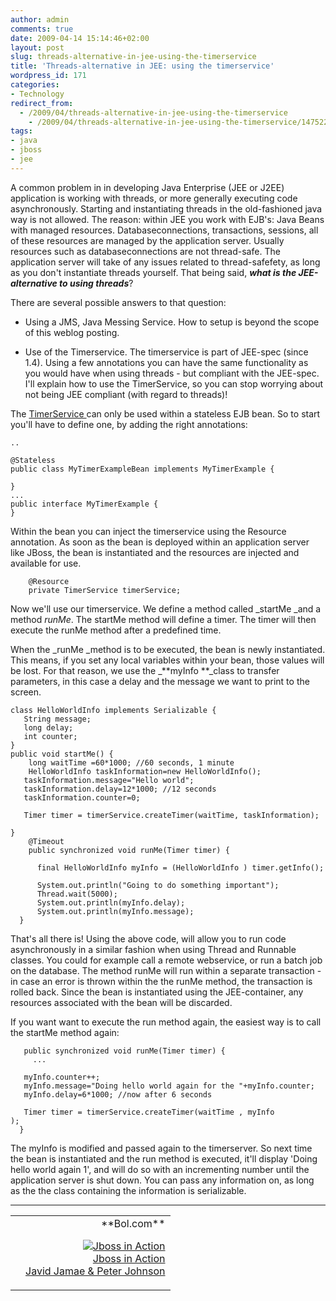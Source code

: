 ```yaml
---
author: admin
comments: true
date: 2009-04-14 15:14:46+02:00
layout: post
slug: threads-alternative-in-jee-using-the-timerservice
title: 'Threads-alternative in JEE: using the timerservice'
wordpress_id: 171
categories:
- Technology
redirect_from:
  - /2009/04/threads-alternative-in-jee-using-the-timerservice
    - /2009/04/threads-alternative-in-jee-using-the-timerservice/147522
tags:
- java
- jboss
- jee
---
```


A common problem in in developing Java Enterprise (JEE or J2EE) application is working with threads, or more generally executing code asynchronously. Starting and instantiating threads in the old-fashioned java way is not allowed.
The reason: within JEE you work with EJB's: Java Beans with managed resources. Databaseconnections, transactions, sessions, all of these resources are managed by the application server. Usually resources such as databaseconnections are not thread-safe. The application server will take of any issues related to thread-safefety, as long as you don't instantiate threads yourself. That being said, _**what is the JEE-alternative to using threads**_?

There are several possible answers to that question:




  * Using a JMS, Java Messing Service. How to setup is beyond the scope of this weblog posting.


  * Use of the Timerservice. The timerservice is part of JEE-spec (since 1.4). Using a few annotations you can have the same functionality as you would have when using threads - but compliant with the JEE-spec. I'll explain how to use the TimerService, so you can stop worrying about not being JEE compliant (with regard to threads)!


The [TimerService ](http://java.sun.com/javaee/5/docs/api/javax/ejb/TimerService.html)can only be used within a stateless EJB bean. So to start you'll have to define one, by adding the right annotations:


    ..

    @Stateless
    public class MyTimerExampleBean implements MyTimerExample {

    }
    ...
    public interface MyTimerExample {
    }


Within the bean you can inject the timerservice using the Resource annotation. As soon as the bean is deployed within an application server like JBoss, the bean is instantiated and the resources are injected and available for use.


        @Resource
        private TimerService timerService;


Now we'll use our timerservice. We define a method called _startMe _and a method _runMe_. The startMe method will define a timer. The timer will then execute the runMe method after a predefined time.

When the _runMe _method is to be executed, the bean is newly instantiated. This means, if you set any local variables within your bean, those values will be lost. For that reason, we use the _**myInfo **_class to transfer parameters, in this case a delay and the message we want to print to the screen.


    class HelloWorldInfo implements Serializable {
       String message;
       long delay;
       int counter;
    }
    public void startMe() {
        long waitTime =60*1000; //60 seconds, 1 minute
        HelloWorldInfo taskInformation=new HelloWorldInfo();
       taskInformation.message="Hello world";
       taskInformation.delay=12*1000; //12 seconds
       taskInformation.counter=0;

       Timer timer = timerService.createTimer(waitTime, taskInformation);

    }
        @Timeout
        public synchronized void runMe(Timer timer) {

          final HelloWorldInfo myInfo = (HelloWorldInfo ) timer.getInfo();

          System.out.println("Going to do something important");
          Thread.wait(5000);
          System.out.println(myInfo.delay);
          System.out.println(myInfo.message);
      }


That's all there is! Using the above code, will allow you to run code asynchronously in a similar fashion when using Thread and Runnable classes. You could for example call a remote webservice, or run a batch job on the database. The method runMe will run within a separate transaction - in case an error is thrown within the the runMe method, the transaction is rolled back. Since the bean is instantiated using the JEE-container, any resources associated with the bean will be discarded.

If you want want to execute the run method again, the easiest way is to call the startMe method again:


       public synchronized void runMe(Timer timer) {
         ...

       myInfo.counter++;
       myInfo.message="Doing hello world again for the "+myInfo.counter;
       myInfo.delay=6*1000; //now after 6 seconds

       Timer timer = timerService.createTimer(waitTime , myInfo
    );
      }


The myInfo is modified and passed again to the timerserver. So next time the bean is instantiated and the run method is executed, it'll display 'Doing hello world again 1', and will do so with an incrementing number until the application server is shut down. You can pass any information on, as long as the the class containing the information is serializable.


* * *


<table width="100%" ><tr >
<td >


</td>

<td align="right" border="1" >**Bol.com**  

[![Jboss in Action](http://www.bol.com/imgbase0/thumb/BOOKCOVER/FC/1/9/3/3/9/1933988029.gif)  
Jboss in Action  
Javid Jamae & Peter Johnson  
](http://clk.tradedoubler.com/click?a=1601917&p=67859&g=17297702&epi=1001004005604637)

</td></tr></table>
